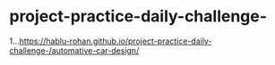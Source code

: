 # project-practice-daily-challenge-
1...https://hablu-rohan.github.io/project-practice-daily-challenge-/automative-car-design/
